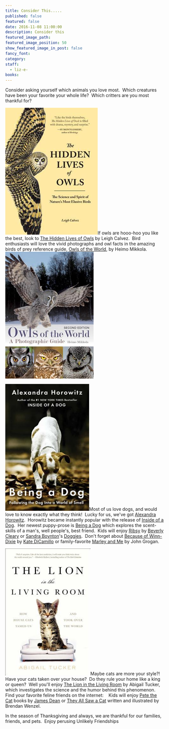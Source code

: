 ```yaml
---
title: Consider This.....
published: false
featured: false
date: 2016-11-08 11:00:00
description: Consider this
featured_image_path:
featured_image_position: 50
show_featured_image_in_post: false
fancy_font:
category:
staff:
  - liz-e-
books:
---
```



Consider asking yourself which animals you love most.&nbsp; Which creatures have been your favorite your whole life?&nbsp; Which critters are you most thankful for?

![](/uploads/versions/9781632170255---x----292-400x---.jpg)If owls are hooo-hoo you like the best, look to [The Hidden Lives of Owls](http://www.brooklinebooksmith-shop.com/book/9781632170255) by Leigh Calvez.&nbsp; Bird enthusiasts will love the vivid photographs and owl facts in the amazing birds of prey reference guide, <u>Owls of the World</u>, by Heimo Mikkola.&nbsp; [![](/uploads/versions/owls---photo-guide---x----279-400x---.jpg)](http://www.brooklinebooksmith-shop.com/book/9781770852747)

[![](/uploads/versions/9781476795997---x----265-400x---.jpg)](http://www.brooklinebooksmith-shop.com/book/9781476795997)Most of us love dogs, and would love to know exactly what they think!&nbsp; Lucky for us, we've got [Alexandra Horowitz](http://www.brooklinebooksmith-shop.com/search/author/%22Horowitz%2C%20Alexandra%22).&nbsp; Horowitz became instantly popular with the release of [<u>Inside of a Dog</u>](http://www.brooklinebooksmith-shop.com/book/9781416583431).&nbsp; Her newest puppy-prose is [<u>Being a Dog</u>](http://www.brooklinebooksmith-shop.com/book/9781476795997) which explores the scent-skills of a man's, well people's, best friend.&nbsp; Kids will enjoy [<u>Ribsy</u>](http://www.brooklinebooksmith-shop.com/book/9780380709557) by [Beverly Cleary](http://www.brooklinebooksmith-shop.com/search/author/%22Cleary%2C%20Beverly%22) or [Sandra Boynton](http://www.brooklinebooksmith-shop.com/search/author/%22Boynton%2C%20Sandra%22)'s [<u>Doggies</u>](http://www.brooklinebooksmith-shop.com/book/9780671493189).&nbsp; Don't forget about [<u>Because of Winn-Dixie</u>](http://www.brooklinebooksmith-shop.com/book/9780763644321) by&nbsp;[Kate DiCamillo](http://www.brooklinebooksmith-shop.com/search/author/%22DiCamillo%2C%20Kate%22) or family-favorite [<u>Marley and Me</u>](http://www.brooklinebooksmith-shop.com/book/9780060817091) by John Grogan.

[![](/uploads/versions/cat-living-room---x----269-400x---.jpg)](http://www.brooklinebooksmith-shop.com/book/9781476738239)Maybe cats are more your style?!&nbsp; Have your cats taken over your house?&nbsp; Do they rule your home like a king or queen?&nbsp; Well you'll enjoy [<u>The Lion in the Living Room</u>](http://www.brooklinebooksmith-shop.com/book/9781476738239) by Abigail Tucker, which investigates the science and the humor behind this phenomenon.&nbsp; Find your favorite feline friends on the internet: &nbsp;&nbsp; Kids will enjoy [<u>Pete the Cat</u>](http://www.brooklinebooksmith-shop.com/book/9780062304254) books by [James Dean](http://www.brooklinebooksmith-shop.com/search/author/%22Dean%2C%20James%22) or [They All Saw a Cat](http://www.brooklinebooksmith-shop.com/book/9781452150130) written and illustrated by Brendan Wenzel.

In the season of Thanksgiving and always, we are thankful for our families, friends, and pets.&nbsp; Enjoy perusing Unlikely Friendships

&nbsp;

&nbsp;

&nbsp;